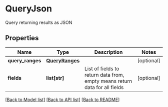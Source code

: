 # QueryJson

Query returning results as JSON

## Properties
Name | Type | Description | Notes
------------ | ------------- | ------------- | -------------
**query_ranges** | [**QueryRanges**](QueryRanges.md) |  | [optional] 
**fields** | **list[str]** | List of fields to return data from, empty means return data for all fields | [optional] 

[[Back to Model list]](../README.md#documentation-for-models) [[Back to API list]](../README.md#documentation-for-api-endpoints) [[Back to README]](../README.md)


